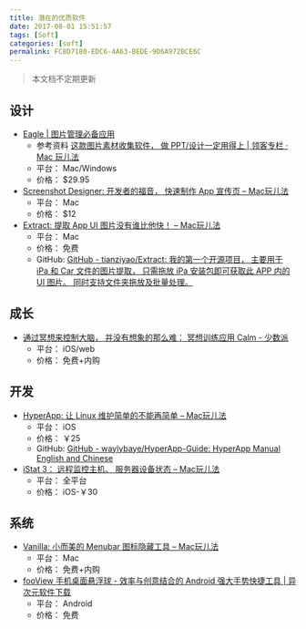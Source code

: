 ```yaml
---
title: 潜在的优质软件
date: 2017-08-01 15:51:57
tags: [Soft]
categories: [soft]
permalink: FC8D7180-EDC6-4A63-BEDE-9D6A972BCE6C
---
```


> 本文档不定期更新

## 设计

* [Eagle | 图片管理必备应用](https://eagle.cool/macOS)
  + 参考资料 [这款图片素材收集软件， 做 PPT/设计一定用得上 | 领客专栏 · Mac 玩儿法](https://mp.weixin.qq.com/s?__biz=MjM5MjAyNDUyMA==&mid=2650498754&idx=2&sn=e37e84b42a998fbe541c9ca53f9fbe29&chksm=bea3546589d4dd739e68d54803f74fae7b84389422578faa335c36386562fca1629cc08aa7c3&mpshare=1)
  + 平台： Mac/Windows
  + 价格： $29.95
* [Screenshot Designer: 开发者的福音， 快速制作 App 宣传页 – Mac玩儿法](https://www.waerfa.com/screenshot-designer-review)
  + 平台： Mac
  + 价格： $12
* [Extract: 提取 App UI 图片没有谁比他快！ – Mac玩儿法](https://www.waerfa.com/extract-review)
  + 平台： Mac
  + 价格： 免费
  + GitHub: [GitHub - tianziyao/Extract: 我的第一个开源项目， 主要用于 iPa 和 Car 文件的图片提取， 只需拖放 iPa 安装包即可获取此 APP 内的 UI 图片。 同时支持文件夹拖放及批量处理。 ](https://github.com/tianziyao/Extract)

## 成长

* [通过冥想来控制大脑， 并没有想象的那么难： 冥想训练应用 Calm - 少数派](https://sspai.com/post/38810)
  + 平台： iOS/web
  + 价格： 免费+内购

## 开发

* [HyperApp: 让 Linux 维护简单的不能再简单 – Mac玩儿法](https://www.waerfa.com/hyperapp)
  + 平台： iOS
  + 价格： ￥25
  + GitHub: [GitHub - waylybaye/HyperApp-Guide: HyperApp Manual English and Chinese](https://github.com/waylybaye/HyperApp-Guide)
* [iStat 3： 远程监控主机、 服务器设备状态 – Mac玩儿法](http://www.waerfa.com/istat-3-review)
  + 平台： 全平台
  + 价格： iOS-￥30

## 系统

* [Vanilla: 小而美的 Menubar 图标隐藏工具 – Mac玩儿法](https://www.waerfa.com/vanilla-review)
  + 平台： Mac
  + 价格： 免费+内购
* [fooView 手机桌面悬浮球 - 效率与创意结合的 Android 强大手势快捷工具 | 异次元软件下载](http://www.iplaysoft.com/fooview.html)
  + 平台： Android
  + 价格： 免费
